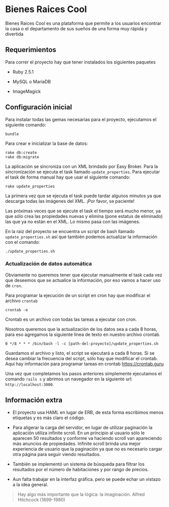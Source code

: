 # Bienes Raices Cool

Bienes Raices Cool es una plataforma que permite a los usuarios encontrar la casa 
o el departamento de sus sueños de una forma muy rápida y divertida


## Requerimientos

Para correr el proyecto hay que tener instalados los siguientes paquetes

* Ruby 2.5.1

* MySQL o MariaDB

* ImageMagick



## Configuración inicial
Para instalar todas las gemas necesarias para el proyecto, ejecutamos el siguiente comando:

```
bundle
```

Para crear e inicializar la base de datos:

```
rake db:create
rake db:migrate
```

La aplicación se sincroniza con un XML brindado por Easy Broker. Para la sincronización se
ejecuta el task llamado `update_properties`. Para ejecutar el task de forma manual hay que usar el siguiente comando:

```
rake update_properties
```

La primera vez que se ejecuta el task puede tardar algunos minutos ya que descarga todas las imágenes
del XML. ¡Por favor, se paciente!

Las próximas veces que se ejecute el task el tiempo será mucho menor, ya que sólo crea las propiedades nuevas y elimina (pone estatus de eliminado) las que ya no están en el XML.
Lo mismo pasa con las imágenes. 

En la raiz del proyecto se encuentra un script de bash llamado `update_properties.sh` así que también podemos actualizar la información con el comando:
```
./update_properties.sh
```

### Actualización de datos automática
Obviamente no queremos tener que ejecutar manualmente el task cada vez que deseemos que se actualice la información, por eso vamos a hacer uso de `cron`.

Para programar la ejecución de un script en cron hay que modificar el archivo `crontab`

```
crontab -e
```

Crontab es un archivo con todas las tareas a ejecutar con cron.

Nosotros queremos que la actualización de los datos sea a cada 8 horas, para eso agregamos la siguiente línea de texto en nuestro archivo crontab.

```
0 */8 * * * /bin/bash -l -c [path-del-proyecto]/update_properties.sh
```

Guardamos el archivo y listo, el script se ejecutará a cada 8 horas. Si se desea cambiar la frecuencia del script, sólo hay que modificar el crontab. Aquí hay información para programar tareas en crontab https://crontab.guru

Una vez que completamos los pasos anteriores símplemente ejecutamos el comando `rails s` y abrimos un navegador en la siguiente url: `http://localhost:3000`.

## Información extra
* El proyecto usa HAML en lugar de ERB, de esta forma escribimos menos etiquetas y es más claro el código.

* Para aligerar la carga del servidor, en lugar de utilizar paginación la aplicación utiliza infinite scroll. En un principio al usuario sólo le aparecen 50 resultados y conforme va haciendo scroll van apareciendo más anuncios de propiedades. Infinite scroll brinda una mejor experiencia de usuario que la paginación ya que no es necesario cargar otra página para seguir viendo resultados.

* También se implementó un sistema de búsqueda para filtrar los resultados por el número de habitaciones y por rango de precios.

* Aun falta trabajar en la interfaz gráfica. pero se puede echar un vistazo a la idea general.

>Hay algo más importante que la lógica: la imaginación.
>Alfred Hitchcock (1899-1980) 


